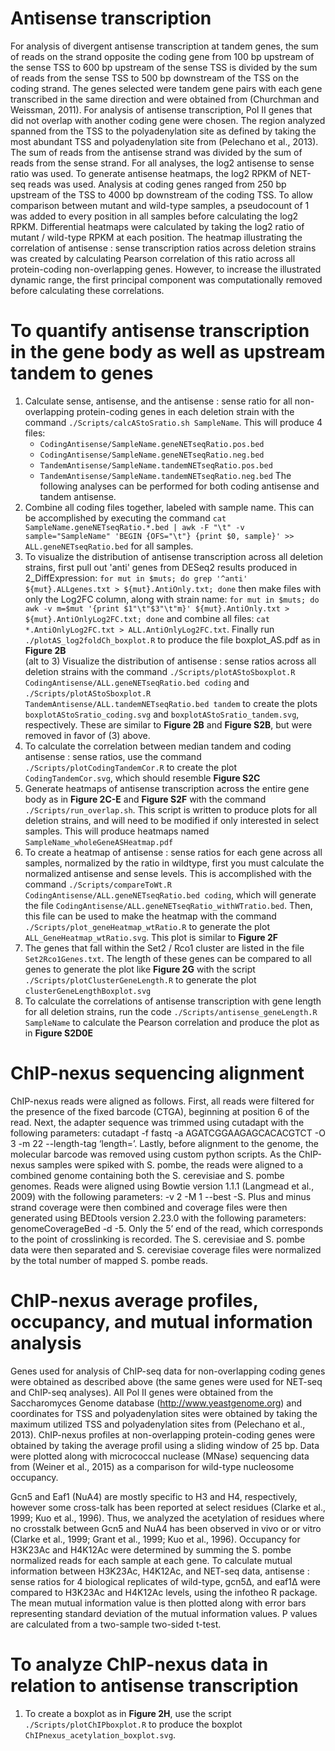 # Antisense transcription
For analysis of divergent antisense transcription at tandem genes, the sum of reads on the strand opposite the coding gene from 100 bp upstream of the sense TSS to 600 bp upstream of the sense TSS is divided by the sum of reads from the sense TSS to 500 bp downstream of the TSS on the coding strand. The genes selected were tandem gene pairs with each gene transcribed in the same direction and were obtained from (Churchman and Weissman, 2011). For analysis of antisense transcription, Pol II genes that did not overlap with another coding gene were chosen. The region analyzed spanned from the TSS to the polyadenylation site as defined by taking the most abundant TSS and polyadenylation site from (Pelechano et al., 2013). The sum of reads from the antisense strand was divided by the sum of reads from the sense strand. For all analyses, the log2 antisense to sense ratio was used. To generate antisense heatmaps, the log2 RPKM of NET-seq reads was used. Analysis at coding genes ranged from 250 bp upstream of the TSS to 4000 bp downstream of the coding TSS. To allow comparison between mutant and wild-type samples, a pseudocount of 1 was added to every position in all samples before calculating the log2 RPKM. Differential heatmaps were calculated by taking the log2 ratio of mutant / wild-type RPKM at each position. The heatmap illustrating the correlation of antisense : sense transcription ratios across deletion strains was created by calculating Pearson correlation of this ratio across all protein-coding non-overlapping genes. However, to increase the illustrated dynamic range, the first principal component was computationally removed before calculating these correlations.

# To quantify antisense transcription in the gene body as well as upstream tandem to genes
1. Calculate sense, antisense, and the antisense : sense ratio for all non-overlapping protein-coding genes in each deletion strain with the command `./Scripts/calcAStoSratio.sh SampleName`. This will produce 4 files:
   - `CodingAntisense/SampleName.geneNETseqRatio.pos.bed`
   - `CodingAntisense/SampleName.geneNETseqRatio.neg.bed`
   - `TandemAntisense/SampleName.tandemNETseqRatio.pos.bed`
   - `TandemAntisense/SampleName.tandemNETseqRatio.neg.bed`
The following analyses can be performed for both coding antisense and tandem antisense.
2. Combine all coding files together, labeled with sample name. This can be accomplished by executing the command `cat SampleName.geneNETseqRatio.*.bed | awk -F "\t" -v sample="SampleName" 'BEGIN {OFS="\t"} {print $0, sample}' >> ALL.geneNETseqRatio.bed` for all samples. 
3. To visualize the distribution of antisense transcription across all deletion strains, first pull out 'anti' genes from DESeq2 results produced in 2_DiffExpression: `for mut in $muts; do grep '^anti' ${mut}.ALLgenes.txt > ${mut}.AntiOnly.txt; done`  then make files with only the Log2FC column, along with strain name: `for mut in $muts; do
awk -v m=$mut '{print $1"\t"$3"\t"m}' ${mut}.AntiOnly.txt > ${mut}.AntiOnlyLog2FC.txt; done` and combine all files: `cat *.AntiOnlyLog2FC.txt > ALL.AntiOnlyLog2FC.txt`. Finally run `./plotAS_log2foldCh_boxplot.R` to produce the file boxplot_AS.pdf as in **Figure 2B**  
(alt to 3) Visualize the distribution of antisense : sense ratios across all deletion strains with the command `./Scripts/plotAStoSboxplot.R CodingAntisense/ALL.geneNETseqRatio.bed coding` and `./Scripts/plotAStoSboxplot.R TandemAntisense/ALL.tandemNETseqRatio.bed tandem` to create the plots `boxplotAStoSratio_coding.svg` and `boxplotAStoSratio_tandem.svg`, respectively. These are similar to **Figure 2B** and **Figure S2B**, but were removed in favor of (3) above.
4. To calculate the correlation between median tandem and coding antisense : sense ratios, use the command `./Scripts/plotCodingTandemCor.R` to create the plot `CodingTandemCor.svg`, which should resemble **Figure S2C**
5. Generate heatmaps of antisense transcription across the entire gene body as in **Figure 2C-E** and **Figure S2F** with the command `./Scripts/run_overlap.sh`. This script is written to produce plots for all deletion strains, and will need to be modified if only interested in select samples. This will produce heatmaps named `SampleName_wholeGeneASHeatmap.pdf`
6. To create a heatmap of antisense : sense ratios for each gene across all samples, normalized by the ratio in wildtype, first you must calculate the normalized antisense and sense levels. This is accomplished with the command `./Scripts/compareToWt.R CodingAntisense/ALL.geneNETseqRatio.bed coding`, which will generate the file `CodingAntisense/ALL.geneNETseqRatio_withWTratio.bed`. Then, this file can be used to make the heatmap with the command `./Scripts/plot_geneHeatmap_wtRatio.R` to generate the plot `ALL_GeneHeatmap_wtRatio.svg`. This plot is similar to **Figure 2F**
7. The genes that fall within the Set2 / Rco1 cluster are listed in the file `Set2Rco1Genes.txt`. The length of these genes can be compared to all genes to generate the plot like **Figure 2G** with the script `./Scripts/plotClusterGeneLength.R` to generate the plot `clusterGeneLengthBoxplot.svg`
8. To calculate the correlations of antisense transcription with gene length for all deletion strains, run the code `./Scripts/antisense_geneLength.R SampleName` to calculate the Pearson correlation and produce the plot as in **Figure S2D0E**

# ChIP-nexus sequencing alignment
ChIP-nexus reads were aligned as follows. First, all reads were filtered for the presence of the fixed barcode (CTGA), beginning at position 6 of the read. Next, the adapter sequence was trimmed using cutadapt with the following parameters: cutadapt -f fastq -a AGATCGGAAGAGCACACGTCT -O 3 -m 22 --length-tag ‘length=’. Lastly, before alignment to the genome, the molecular barcode was removed using custom python scripts. As the ChIP-nexus samples were spiked with S. pombe, the reads were aligned to a combined genome containing both the S. cerevisiae and S. pombe genomes. Reads were aligned using Bowtie version 1.1.1 (Langmead et al., 2009) with the following parameters: -v 2 -M 1 --best -S. Plus and minus strand coverage were then combined and coverage files were then generated using BEDtools version 2.23.0 with the following parameters: genomeCoverageBed -d -5. Only the 5’ end of the read, which corresponds to the point of crosslinking is recorded. The S. cerevisiae and S. pombe data were then separated and S. cerevisiae coverage files were normalized by the total number of mapped S. pombe reads.

# ChIP-nexus average profiles, occupancy, and mutual information analysis
Genes used for analysis of ChIP-seq data for non-overlapping coding genes were obtained as described above (the same genes were used for NET-seq and ChIP-seq analyses). All Pol II genes were obtained from the Saccharomyces Genome database (http://www.yeastgenome.org) and coordinates for TSS and polyadenylation sites were obtained by taking the maximum utilized TSS and polyadenylation sites from (Pelechano et al., 2013). ChIP-nexus profiles at non-overlapping protein-coding genes were obtained by taking the average profil using a sliding window of 25 bp. Data were plotted along with micrococcal nuclease (MNase) sequencing data from (Weiner et al., 2015) as a comparison for wild-type nucleosome occupancy. 

Gcn5 and Eaf1 (NuA4) are mostly specific to H3 and H4, respectively, however some cross-talk has been reported at select residues (Clarke et al., 1999; Kuo et al., 1996). Thus, we analyzed the acetylation of residues where no crosstalk between Gcn5 and NuA4 has been observed in vivo or or vitro (Clarke et al., 1999; Grant et al., 1999; Kuo et al., 1996). Occupancy for H3K23Ac and H4K12Ac were determined by summing the S. pombe normalized reads for each sample at each gene. To calculate mutual information between H3K23Ac, H4K12Ac, and NET-seq data, antisense : sense ratios for 4 biological replicates of wild-type, gcn5∆, and eaf1∆ were compared to H3K23Ac and H4K12Ac levels, using the infotheo R package. The mean mutual information value is then plotted along with error bars representing standard deviation of the mutual information values. P values are calculated from a two-sample two-sided t-test. 

# To analyze ChIP-nexus data in relation to antisense transcription
1. To create a boxplot as in **Figure 2H**, use the script `./Scripts/plotChIPboxplot.R` to produce the boxplot `ChIPnexus_acetylation_boxplot.svg`. 
